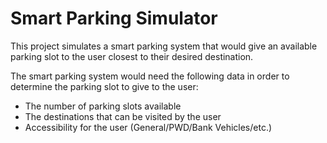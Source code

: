 # Smart Parking Simulator

This project simulates a smart parking system that would give an available parking slot to the user closest to their desired destination.

The smart parking system would need the following data in order to determine the parking slot to give to the user:
- The number of parking slots available
- The destinations that can be visited by the user
- Accessibility for the user (General/PWD/Bank Vehicles/etc.)